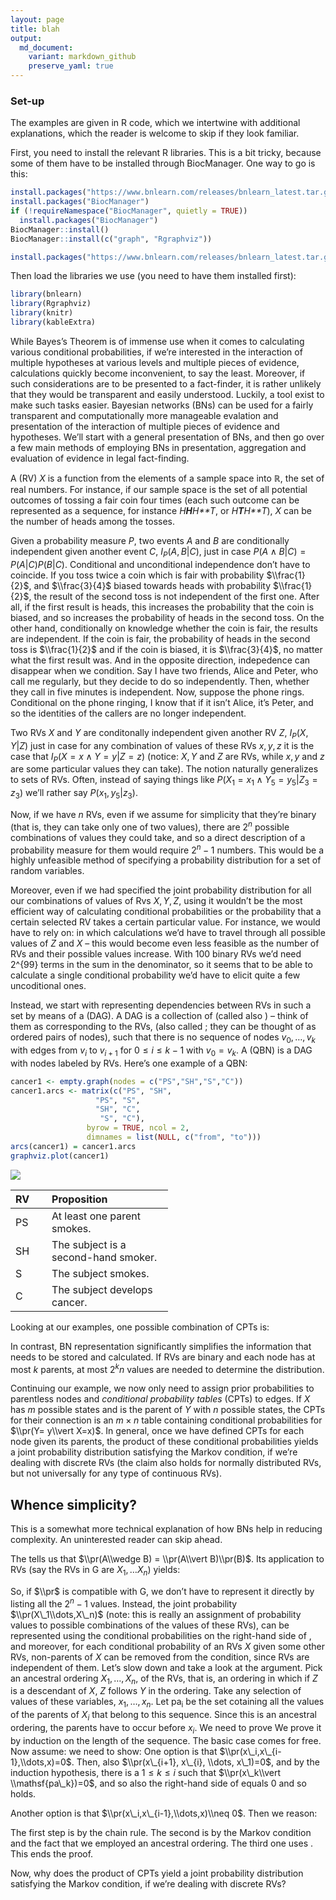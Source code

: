 ```yaml
---
layout: page
title: blah
output:
  md_document:
    variant: markdown_github
    preserve_yaml: true
---
```


### Set-up

The examples are given in R code, which we intertwine with additional
explanations, which the reader is welcome to skip if they look familiar.

First, you need to install the relevant R libraries. This is a bit
tricky, because some of them have to be installed through BiocManager.
One way to go is this:

``` r
install.packages("https://www.bnlearn.com/releases/bnlearn_latest.tar.gz", repos = NULL, type = "source")
install.packages("BiocManager")
if (!requireNamespace("BiocManager", quietly = TRUE))
  install.packages("BiocManager")
BiocManager::install()
BiocManager::install(c("graph", "Rgraphviz"))

install.packages("https://www.bnlearn.com/releases/bnlearn_latest.tar.gz", repos = NULL, type = "source")
```

Then load the libraries we use (you need to have them installed first):

``` r
library(bnlearn)
library(Rgraphviz)
library(knitr)
library(kableExtra)
```

While Bayes’s Theorem is of immense use when it comes to calculating
various conditional probabilities, if we’re interested in the
interaction of multiple hypotheses at various levels and multiple pieces
of evidence, calculations quickly become inconvenient, to say the least.
Moreover, if such considerations are to be presented to a fact-finder,
it is rather unlikely that they would be transparent and easily
understood. Luckily, a tool exist to make such tasks easier. Bayesian
networks (BNs) can be used for a fairly transparent and computationally
more manageable evalation and presentation of the interaction of
multiple pieces of evidence and hypotheses. We’ll start with a general
presentation of BNs, and then go over a few main methods of employing
BNs in presentation, aggregation and evaluation of evidence in legal
fact-finding.

A (RV) *X* is a function from the elements of a sample space into ℝ, the
set of real numbers. For instance, if our sample space is the set of all
potential outcomes of tossing a fair coin four times (each such outcome
can be represented as a sequence, for instance *H**H**H**T*, or
*H**T**H**T*), *X* can be the number of heads among the tosses.

Given a probability measure *P*, two events *A* and *B* are
conditionally independent given another event *C*,
*I*<sub>*P*</sub>(*A*, *B*\|*C*), just in case
*P*(*A* ∧ *B*\|*C*) = *P*(*A*\|*C*)*P*(*B*\|*C*). Conditional and
unconditional independence don’t have to coincide. If you toss twice a
coin which is fair with probability $\\frac{1}{2}$, and $\\frac{3}{4}$
biased towards heads with probability $\\frac{1}{2}$, the result of the
second toss is not independent of the first one. After all, if the first
result is heads, this increases the probability that the coin is biased,
and so increases the probability of heads in the second toss. On the
other hand, conditionally on knowledge whether the coin is fair, the
results are independent. If the coin is fair, the probability of heads
in the second toss is $\\frac{1}{2}$ and if the coin is biased, it is
$\\frac{3}{4}$, no matter what the first result was. And in the opposite
direction, indepedence can disappear when we condition. Say I have two
friends, Alice and Peter, who call me regularly, but they decide to do
so independently. Then, whether they call in five minutes is
independent. Now, suppose the phone rings. Conditional on the phone
ringing, I know that if it isn’t Alice, it’s Peter, and so the
identities of the callers are no longer independent.

Two RVs *X* and *Y* are conditonally independent given another RV *Z*,
*I*<sub>*P*</sub>(*X*, *Y*\|*Z*) just in case for any combination of
values of these RVs *x*, *y*, *z* it is the case that
*I*<sub>*P*</sub>(*X* = *x* ∧ *Y* = *y*\|*Z* = *z*) (notice: *X*, *Y*
and *Z* are RVs, while *x*, *y* and *z* are some particular values they
can take). The notion naturally generalizes to sets of RVs. Often,
instead of saying things like
*P*(*X*<sub>1</sub> = *x*<sub>1</sub> ∧ *Y*<sub>5</sub> = *y*<sub>5</sub>\|*Z*<sub>3</sub> = *z*<sub>3</sub>)
we’ll rather say *P*(*x*<sub>1</sub>, *y*<sub>5</sub>\|*z*<sub>3</sub>).

Now, if we have *n* RVs, even if we assume for simplicity that they’re
binary (that is, they can take only one of two values), there are
2<sup>*n*</sup> possible combinations of values they could take, and so
a direct description of a probability measure for them would require
2<sup>*n*</sup> − 1 numbers. This would be a highly unfeasible method of
specifying a probability distribution for a set of random variables.

Moreover, even if we had specified the joint probability distribution
for all our combinations of values of Rvs *X*, *Y*, *Z*, using it
wouldn’t be the most efficient way of calculating conditional
probabilities or the probability that a certain selected RV takes a
certain particular value. For instance, we would have to rely on: in
which calculations we’d have to travel through all possible values of
*Z* and *X* – this would become even less feasible as the number of RVs
and their possible values increase. With 100 binary RVs we’d need 2^{99}
terms in the sum in the denominator, so it seems that to be able to
calculate a single conditional probability we’d have to elicit quite a
few uncoditional ones.

Instead, we start with representing dependencies between RVs in such a
set by means of a (DAG). A DAG is a collection of (called also ) – think
of them as corresponding to the RVs, (also called ; they can be thought
of as ordered pairs of nodes), such that there is no sequence of nodes
*v*<sub>0</sub>, …, *v*<sub>*k*</sub> with edges from *v*<sub>*i*</sub>
to *v*<sub>*i* + 1</sub> for 0 ≤ *i* ≤ *k* − 1 with
*v*<sub>0</sub> = *v*<sub>*k*</sub>. A (QBN) is a DAG with nodes labeled
by RVs. Here’s one example of a QBN:

``` r
cancer1 <- empty.graph(nodes = c("PS","SH","S","C"))
cancer1.arcs <- matrix(c("PS", "SH",
                   "PS", "S",
                   "SH", "C",
                    "S", "C"),
                 byrow = TRUE, ncol = 2,
                 dimnames = list(NULL, c("from", "to")))
arcs(cancer1) = cancer1.arcs
graphviz.plot(cancer1)
```

<img src="https://rfl-urbaniak.github.io/LegalProbabilismBNs/images/unnamed-chunk-3-1.png" style="display: block; margin: auto;" />

<table style="width:50%;">
<colgroup>
<col style="width: 9%" />
<col style="width: 40%" />
</colgroup>
<thead>
<tr class="header">
<th style="text-align: left;">RV</th>
<th style="text-align: left;">Proposition</th>
</tr>
</thead>
<tbody>
<tr class="odd">
<td style="text-align: left;">PS</td>
<td style="text-align: left;">At least one parent smokes.</td>
</tr>
<tr class="even">
<td style="text-align: left;">SH</td>
<td style="text-align: left;">The subject is a second-hand smoker.</td>
</tr>
<tr class="odd">
<td style="text-align: left;">S</td>
<td style="text-align: left;">The subject smokes.</td>
</tr>
<tr class="even">
<td style="text-align: left;">C</td>
<td style="text-align: left;">The subject develops cancer.</td>
</tr>
</tbody>
</table>

Looking at our examples, one possible combination of CPTs is:

In contrast, BN representation significantly simplifies the information
that needs to be stored and calculated. If RVs are binary and each node
has at most *k* parents, at most 2<sup>*k*</sup>*n* values are needed to
determine the distribution.

Continuing our example, we now only need to assign prior probabilities
to parentless nodes and *conditional probability tables* (CPTs) to
edges. If *X* has *m* possible states and is the parent of *Y* with *n*
possible states, the CPTs for their connection is an *m* × *n* table
containing conditional probabilities for $\\pr(Y= y\\vert X=x)$. In
general, once we have defined CPTs for each node given its parents, the
product of these conditional probabilities yields a joint probability
distribution satisfying the Markov condition, if we’re dealing with
discrete RVs (the claim also holds for normally distributed RVs, but not
universally for any type of continuous RVs).

Whence simplicity?
------------------

This is a somewhat more technical explanation of how BNs help in
reducing complexity. An uninterested reader can skip ahead.

The tells us that $\\pr(A\\wedge B) = \\pr(A\\vert B)\\pr(B)$. Its
application to RVs (say the RVs in G are
*X*<sub>1</sub>, …*X*<sub>*n*</sub>) yields:

So, if $\\pr$ is compatible with G, we don’t have to represent it
directly by listing all the 2<sup>*n*</sup> − 1 values. Instead, the
joint probability $\\pr(X\_1\\dots,X\_n)$ (note: this is really an
assignment of probability values to possible combinations of the values
of these RVs), can be represented using the conditional probabilities on
the right-hand side of , and moreover, for each conditional probability
of an RVs *X* given some other RVs, non-parents of *X* can be removed
from the condition, since RVs are independent of them. Let’s slow down
and take a look at the argument. Pick an ancestral ordering
*X*<sub>1</sub>, …, *X*<sub>*n*</sub>, of the RVs, that is, an ordering
in which if *Z* is a descendant of *X*, *Z* follows *Y* in the ordering.
Take any selection of values of these variables,
*x*<sub>1</sub>, …, *x*<sub>*n*</sub>. Let pa<sub>i</sub> be the set
cotaining all the values of the parents of *X*<sub>*i*</sub> that belong
to this sequence. Since this is an ancestral ordering, the parents have
to occur before *x*<sub>*i*</sub>. We need to prove We prove it by
induction on the length of the sequence. The basic case comes for free.
Now assume: we need to show: One option is that
$\\pr(x\_i,x\_{i-1},\\dots,x)=0$. Then, also
$\\pr(x\_{i+1}, x\_{i}, \\dots, x\_1)=0$, and by the induction
hypothesis, there is a 1 ≤ *k* ≤ *i* such that
$\\pr(x\_k\\vert \\mathsf{pa\_k})=0$, and so also the right-hand side of
equals 0 and so holds.

Another option is that $\\pr(x\_i,x\_{i-1},\\dots,x)\\neq 0$. Then we
reason:

The first step is by the chain rule. The second is by the Markov
condition and the fact that we employed an ancestral ordering. The third
one uses . This ends the proof.

Now, why does the product of CPTs yield a joint probability distribution
satisfying the Markov condition, if we’re dealing with discrete RVs?
